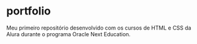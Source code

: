 # portfolio
Meu primeiro repositório desenvolvido com os cursos de HTML e CSS da Alura durante o programa Oracle Next Education.
